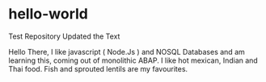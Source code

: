 # hello-world
Test Repository
Updated the Text

Hello There,
I like javascript ( Node.Js ) and NOSQL Databases and am learning this, coming out of monolithic ABAP.
I like hot mexican, Indian and Thai food. Fish and sprouted lentils are my favourites.
